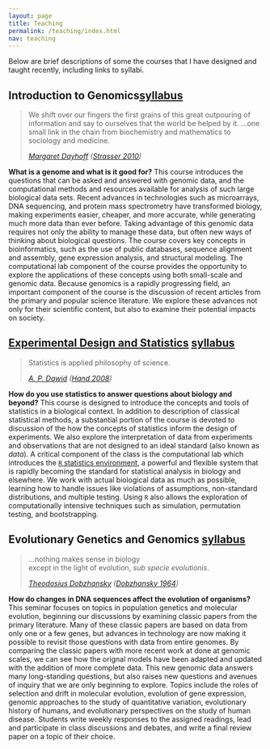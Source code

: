 ```yaml
---
layout: page
title: Teaching
permalink: /teaching/index.html
nav: teaching
---
```


Below are brief descriptions of some the courses that I have designed and taught recently, including links to syllabi.

<h2>Introduction to Genomics<span class="file-link"><a href="/docs/BiolB216_syllabus_fall2012.pdf">syllabus</a></span></h2>

<blockquote class="blockquote-reverse">
<p>We shift over our fingers the first grains of this great outpouring of information and say to ourselves that the world be helped by it. …one small link in the chain from biochemistry and mathematics to sociology and medicine.</p>
<footer> <cite><a href="http://en.wikipedia.org/wiki/Margaret_Oakley_Dayhoff">Margaret Dayhoff</a> (<a href="http://dx.doi.org/10.1007/s10739-009-9221-0">Strasser 2010</a>)</cite> </footer>
</blockquote>

**What is a genome and what is it good for?**
This course introduces the questions that can be asked and answered with genomic data, and the  computational methods and resources available for analysis of such large biological data sets. Recent advances in technologies such as microarrays, DNA sequencing, and protein mass spectrometry have  transformed biology, making experiments easier, cheaper, and more accurate, while generating much more data than ever before. Taking advantage of this genomic data requires not only the ability to manage these data, but often new ways of thinking about biological questions. The course covers key concepts in bioinformatics, such as the use of public databases, sequence alignment and assembly, gene expression analysis, and structural modeling. The computational lab component of the course provides the opportunity to explore the applications of these concepts using both small-scale and genomic data. Because genomics is a rapidly progressing field, an important component of the course is the discussion of recent articles from the primary and popular science literature. We explore these advances not only for their scientific content, but also to examine their potential impacts on society.

<h2><a href="/courses/biolB215s19/index.html">Experimental Design and Statistics</a> <span class="file-link"><a href="/courses/biolB215s18/BiolB215_syllabus_Sp2019.pdf">syllabus</a></span></h2>

<blockquote class="blockquote-reverse pull-right">
<p>Statistics is applied philosophy of science.</p>
<footer><cite><a href='http://www.statslab.cam.ac.uk/~apd/'>A. P. Dawid</a> (<a href="http://www.worldcat.org/title/statistics-a-very-short-introduction/oclc/216938494">Hand 2008</a>)</cite></footer>
</blockquote>

**How do you use statistics to answer questions about biology and beyond?**
This course is designed to introduce the concepts and tools of statistics in a biological context. In addition to description of classical statistical methods, a substantial portion of the course is devoted to discussion of the how the concepts of statistics inform the design of experiments. We also explore the interpretation of data from experiments and observations that are not designed to an ideal standard (also known as *data*). A critical component of the class is the computational lab which introduces the [`R` statistics environment](http://www.r-project.org), a powerful and flexible system that is rapidly becoming the standard for statistical analysis in biology and elsewhere. We work with actual biological data as much as possible, learning how to handle issues like violations of assumptions, non-standard distributions, and multiple testing. Using `R` also allows the exploration of computationally intensive techniques such as simulation, permutation testing, and bootstrapping.

<h2>Evolutionary Genetics and Genomics <span class="file-link"><a href="/docs/BiolB327_syllabus_spring2012.pdf">syllabus</a></span> </h2>
<blockquote class="blockquote-reverse pull-right">
<p>…nothing makes sense in biology <br> except in the light of evolution, <em>sub specie evolutionis</em>.</p>
<footer><cite><a href='http://en.wikipedia.org/wiki/Theodosius_Dobzhansky'> Theodosius Dobzhansky</a> (<a href="http://dx.doi.org/10.1093/icb/4.4.443">Dobzhansky 1964</a>)</cite></footer>
</blockquote>

**How do changes in DNA sequences affect the evolution of organisms?**
This seminar focuses on topics in population genetics and molecular evolution, beginning our discussions by examining classic papers from the primary literature. Many of these classic papers are based on data from only one or a few genes, but advances in technology are now making it possible to revisit those questions with data from entire genomes. By comparing the classic papers with more recent work at done at genomic scales, we can see how the orignal models have been adapted and updated with the addition of more complete data. This new genomic data answers many long-standing questions, but also raises new questions and avenues of inquiry that we are only beginning to explore. Topics include the roles of selection and drift in molecular evolution, evolution of gene expression, genomic approaches to the study of quantitative variation, evolutionary history of humans, and evolutionary perspectives on the study of human disease. Students write weekly responses to the assigned readings, lead and participate in class discussions and debates, and write a final review paper on a topic of their choice.







